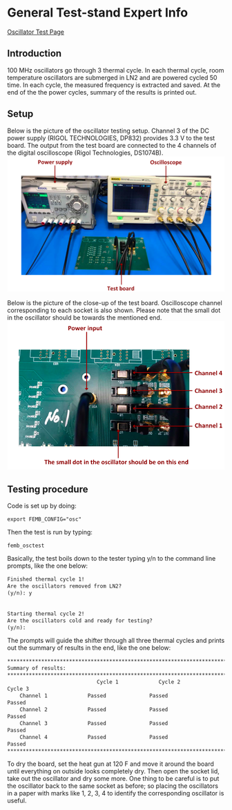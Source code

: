 General Test-stand Expert Info
==============================

[Oscillator Test Page](OscillatorTesting/README.md)


Introduction
-------------------------
100 MHz oscillators go through 3 thermal cycle. In each thermal cycle, room temperature oscillators are submerged in LN2 and are powered cycled 50 time. In each cycle, the measured frequency is extracted and saved. At the end of the the power cycles, summary of the results is printed out.

Setup
-------------------------
Below is the picture of the oscillator testing setup. Channel 3 of the DC power supply (RIGOL TECHNOLOGIES, DP832) provides 3.3 V to the test board. The output from the test board are connected to the 4 channels of the digital oscilloscope (Rigol Technologies, DS1074B). 
![Oscillator testing](WholeSetup.png)

Below is the picture of the close-up of the test board. Oscilloscope channel corresponding to each socket is also shown. Please note that the small dot in the oscillator should be towards the mentioned end.
![Oscillator testing](TestBoard.png)

Testing procedure
-------------------------
Code is set up by doing:
```
export FEMB_CONFIG="osc"
```
Then the test is run by typing:
```
femb_osctest
```
Basically, the test boils down to the tester typing y/n to the command line prompts, like the one below:
```
Finished thermal cycle 1!
Are the oscillators removed from LN2?
(y/n): y


Starting thermal cycle 2!
Are the oscillators cold and ready for testing?
(y/n):
```

The prompts will guide the shifter through all three thermal cycles and prints out the summary of results in the end, like the one below:
```
*********************************************************************************
Summary of results:
*********************************************************************************
                             Cycle 1             Cycle 2             Cycle 3
	Channel 1             Passed              Passed              Passed
	Channel 2             Passed              Passed              Passed
	Channel 3             Passed              Passed              Passed
	Channel 4             Passed              Passed              Passed
*********************************************************************************
```					      
To dry the board, set the heat gun at 120 F and move it around the board until everything on outside looks completely dry. Then open the socket lid, take out the oscillator and dry some more. One thing to be careful is to put the oscillator back to the same socket as before; so placing the oscillators in a paper with marks like 1, 2, 3, 4 to identify the corresponding oscillator is useful.



